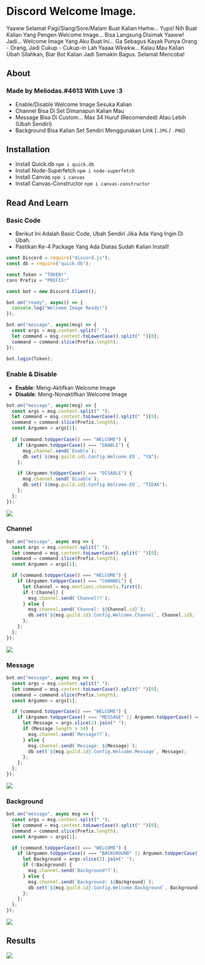 # Discord Welcome Image. 

Yaaww Selamat Pagi/Siang/Sore/Malam Buat Kalian Hwhw... Yups! Nih Buat Kalian Yang Pengen Welcome Image... Bisa Langsung Disimak Yaaww!
Jadi... Welcome Image Yang Aku Buat Ini... Ga Sebagus Kayak Punya Orang - Orang, Jadi Cukup - Cukup-in Lah Yaaaa Wkwkw... Kalau Mau Kalian
Ubah Silahkan, Biar Bot Kalian Jadi Semakin Bagus. Selamat Mencoba!

## About

### Made by Meliodas.#4613 With Luve :3
* Enable/Disable Welcome Image Sesuka Kalian
* Channel Bisa Di Set Dimanapun Kalian Mau
* Message Bisa Di Custom... Max 34 Huruf (Recomended) Atau Lebih (Ubah Sendiri)
* Background Bisa Kalian Set Sendiri Menggunakan Link (`.JPG` / `.PNG`)

## Installation

* Install Quick.db `npm i quick.db`
* Install Node-Superfetch `npm i node-superfetch`
* Install Canvas `npm i canvas`
* Install Canvas-Constructor `npm i canvas-constructor`

## Read And Learn

### Basic Code

* Berikut Ini Adalah Basic Code, Ubah Sendiri Jika Ada Yang Ingin Di Ubah.
* Pastikan Ke-4 Package Yang Ada Diatas Sudah Kalian Install!

```js
const Discord = require("discord.js");
const db = require("quick.db");

const Token = "TOKEN!"
cons Prefix = "PREFIX!"

const bot = new Discord.Client();

bot.on("ready", async() => {
  console.log("Welcome Image Ready!")
});

bot.on("message", async(msg) => {
  const args = msg.content.split(" ");
  let command = msg.content.toLowerCase().split(" ")[0];
  command = command.slice(Prefix.length);
});

bot.login(Token);
```

### Enable & Disable

* **Enable**: Meng-Aktifkan Welcome Image
* **Disable**: Meng-Nonaktifkan Welcome Image

```js
bot.on("message", async(msg) => {
  const args = msg.content.split(" ");
  let command = msg.content.toLowerCase().split(" ")[0];
  command = command.slice(Prefix.length);
  const Argumen = args[1];
  
  if (command.toUpperCase() === "WELCOME") {
    if (Argumen.toUpperCase() === "ENABLE") {
      msg.channel.send(`Enable`);
      db.set(`${msg.guild.id}.Config.Welcome.ED`, "YA");
    };

    if (Argumen.toUpperCase() === "DISABLE") {
      msg.channel.send(`Disable`);
      db.set(`${msg.guild.id}.Config.Welcome.ED`, "TIDAK");
    };
  };
});
```

<img src="https://cdn.discordapp.com/attachments/684577548381978657/687164334727888920/unknown.png"/>

### Channel
```js
bot.on("message", async msg => {
  const args = msg.content.split(" ");
  let command = msg.content.toLowerCase().split(" ")[0];
  command = command.slice(Prefix.length);
  const Argumen = args[1];

  if (command.toUpperCase() === "WELCOME") {
    if (Argumen.toUpperCase() === "CHANNEL") {
      let Channel = msg.mentions.channels.first();
      if (!Channel) {
        msg.channel.send(`Channel??`);
      } else {
        msg.channel.send(`Channel: ${Channel.id}`);
        db.set(`${msg.guild.id}.Config.Welcome.Channel`, Channel.id);
      };
    };
  };
});
```

<img src="https://cdn.discordapp.com/attachments/684577548381978657/687165092458135582/unknown.png"/>

### Message
```js
bot.on("message", async msg => {
  const args = msg.content.split(" ");
  let command = msg.content.toLowerCase().split(" ")[0];
  command = command.slice(Prefix.length);
  const Argumen = args[1];

  if (command.toUpperCase() === "WELCOME") {
    if (Argumen.toUpperCase() === "MESSAGE" || Argumen.toUpperCase() === "MSG") {
      let Message = args.slice(2).join(" ");
      if (Message.length > 34) {
        msg.channel.send(`Message??`);
      } else {
        msg.channel.send(`Message: ${Message}`);
        db.set(`${msg.guild.id}.Config.Welcome.Message`, Message);
      };
    };
  };
});
```

<img src="https://cdn.discordapp.com/attachments/684577548381978657/687165271529750534/unknown.png"/>

### Background
```js
bot.on("message", async msg => {
  const args = msg.content.split(" ");
  let command = msg.content.toLowerCase().split(" ")[0];
  command = command.slice(Prefix.length);
  const Argumen = args[1];

  if (command.toUpperCase() === "WELCOME") {
    if (Argumen.toUpperCase() === "BACKGROUND" || Argumen.toUpperCase() === "BG") {
      let Background = args.slice(2).join(" ");
      if (!Background) {
        msg.channel.send(`Background??`);
      } else {
        msg.channel.send(`Background: ${Background}`);
        db.set(`${msg.guild.id}.Config.Welcome.Background`, Background);
      };
    };
  };
});
```

<img src="https://cdn.discordapp.com/attachments/684577548381978657/687165986943926273/unknown.png"/>

## Results

<img src="https://cdn.discordapp.com/attachments/684577548381978657/687166866149736448/unknown.png"/>




